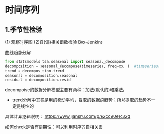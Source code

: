 # 时间序列




## 1.季节性检验

(1) 观察时序图
(2)自(偏)相关函数检验 Box-Jenkins






曲线趋势分解 
```python 
from statsmodels.tsa.seasonal import seasonal_decompose
decomposition = seasonal_decompose(timeseries, freq=xx, )  #timeseries时间序列数据
trend = decomposition.trend
seasonal = decomposition.seasonal
residual = decomposition.resid
```

decompoise的数据分解模型主要有两种：加法(默认的)和乘法，

- trend分解中其实是用的移动平均，提取的数据的趋势；所以提取的趋势不一定是线性的

具体计算逻辑说明： https://www.jianshu.com/p/e2cc90e1c32d


如何check是否有周期性：可以利用时序的自相关图